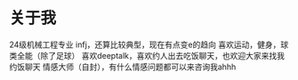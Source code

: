 # 关于我
24级机械工程专业
infj，还算比较典型，现在有点变e的趋向
喜欢运动，健身，球类全能（除了足球）
喜欢deeptalk，喜欢约人出去吃饭聊天，也欢迎大家来找我约饭聊天
情感大师（自封），有什么情感问题都可以来咨询我ahhh
